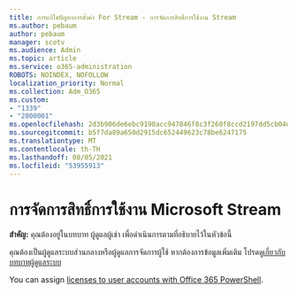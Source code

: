 ```yaml
---
title: การแก้ไขปัญหาการตั้งค่า For Stream - การจัดการสิทธิ์การใช้งาน Stream
ms.author: pebaum
author: pebaum
manager: scotv
ms.audience: Admin
ms.topic: article
ms.service: o365-administration
ROBOTS: NOINDEX, NOFOLLOW
localization_priority: Normal
ms.collection: Adm_O365
ms.custom:
- "1339"
- "2800001"
ms.openlocfilehash: 2d3b906de6ebc9190acc947846f8c3f260f8ccd2197dd5cb04daa9c2dffbac97
ms.sourcegitcommit: b5f7da89a650d2915dc652449623c78be6247175
ms.translationtype: MT
ms.contentlocale: th-TH
ms.lasthandoff: 08/05/2021
ms.locfileid: "53955913"
---
```

# <a name="managing-microsoft-stream-licenses"></a>การจัดการสิทธิ์การใช้งาน Microsoft Stream

**สําคัญ:** คุณต้องอยู่ในบทบาท ผู้ดูแลผู้เช่า เพื่อดําเนินการตามที่อธิบายไว้ในหัวข้อนี้

คุณต้องเป็นผู้ดูแลระบบส่วนกลางหรือผู้ดูแลการจัดการผู้ใช้ หากต้องการข้อมูลเพิ่มเติม โปรดดู[เกี่ยวกับบทบาทผู้ดูแลระบบ](https://docs.microsoft.com/microsoft-365/admin/add-users/about-admin-roles)

You can assign [licenses to user accounts with Office 365 PowerShell](https://go.microsoft.com/fwlink/p/?linkid=850410).
